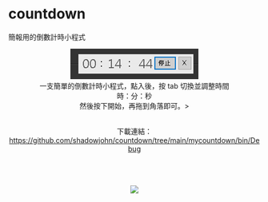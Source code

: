 # countdown
簡報用的倒數計時小程式

<center>
<img src="snapshot/01.png">
<br>
一支簡單的倒數計時小程式，點入後，按 tab 切換並調整時間<br>
時：分：秒<br>
然後按下開始，再拖到角落即可。><br>
<br>

下載連結：<br>
https://github.com/shadowjohn/countdown/tree/main/mycountdown/bin/Debug


<br><br><br>
<img src="snapshot/countdown.gif">
</center>